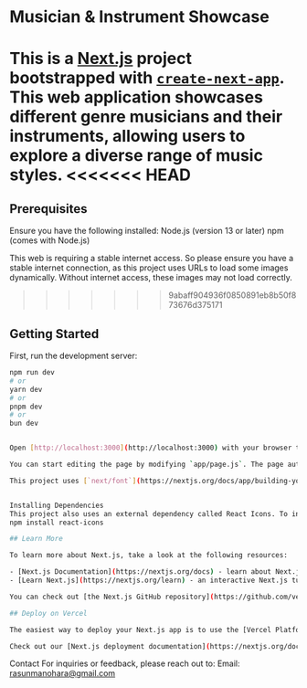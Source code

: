 # Musician & Instrument Showcase

This is a [Next.js](https://nextjs.org) project bootstrapped with [`create-next-app`](https://nextjs.org/docs/app/api-reference/cli/create-next-app). This web application showcases different genre musicians and their instruments, allowing users to explore a diverse range of music styles.
<<<<<<< HEAD
=======

## Prerequisites
Ensure you have the following installed:
Node.js (version 13 or later)
npm (comes with Node.js)

This web is requiring  a stable internet access. So please ensure you have a stable internet connection, as this project uses URLs to load some images dynamically. Without internet access, these images may not load correctly.
>>>>>>> 9abaff904936f0850891eb8b50f873676d375171

## Getting Started

First, run the development server:

```bash
npm run dev
# or
yarn dev
# or
pnpm dev
# or
bun dev


Open [http://localhost:3000](http://localhost:3000) with your browser to see the result.

You can start editing the page by modifying `app/page.js`. The page auto-updates as you edit the file.

This project uses [`next/font`](https://nextjs.org/docs/app/building-your-application/optimizing/fonts) to automatically optimize and load [Geist](https://vercel.com/font), a new font family for Vercel.


Installing Dependencies
This project also uses an external dependency called React Icons. To install it, run:
npm install react-icons

## Learn More

To learn more about Next.js, take a look at the following resources:

- [Next.js Documentation](https://nextjs.org/docs) - learn about Next.js features and API.
- [Learn Next.js](https://nextjs.org/learn) - an interactive Next.js tutorial.

You can check out [the Next.js GitHub repository](https://github.com/vercel/next.js) - your feedback and contributions are welcome!

## Deploy on Vercel

The easiest way to deploy your Next.js app is to use the [Vercel Platform](https://vercel.com/new?utm_medium=default-template&filter=next.js&utm_source=create-next-app&utm_campaign=create-next-app-readme) from the creators of Next.js.

Check out our [Next.js deployment documentation](https://nextjs.org/docs/app/building-your-application/deploying) for more details.

```
Contact
For inquiries or feedback, please reach out to:
Email: rasunmanohara@gmail.com 
